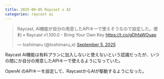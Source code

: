```yaml
---
title: 2025-09-05 Raycast x AI
categories: raycast ai
---
```


<blockquote class="twitter-tweet"><p lang="ja" dir="ltr">Raycast, AI機能が自分の用意したAPIキーで使えそうなので設定した。便利 » Raycast v1.100.0 - Bring Your Own Key <a href="https://t.co/gDhfaWOuap">https://t.co/gDhfaWOuap</a></p>&mdash; toshimaru (@toshimaru_e) <a href="https://twitter.com/toshimaru_e/status/1963806148772983261?ref_src=twsrc%5Etfw">September 5, 2025</a></blockquote>
<script async src="https://platform.twitter.com/widgets.js" charset="utf-8"></script>

Raycast AI機能は有料プランに加入しないと使えないという認識だったが、いつの間にか自分の用意したAPIキーで使えるようになっていた。

OpenAI のAPIキーを設定して、RaycastからAIが駆動するようになった。
